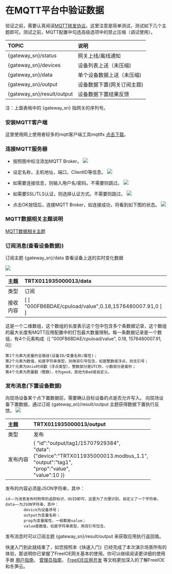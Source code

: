 # 在MQTT平台中验证数据

验证之前，需要认真阅读[MQTT转发协议](https://github.com/thingsroot/mqtt_standard/blob/master/%E8%AE%BE%E5%A4%87.md)。这里注意是简单测试，测试如下几个主题即可。测试之前，MQTT配置中勾选高级选项中的禁止压缩（调试使用）。

| TOPIC                       | 说明                       |
| :-------------------------- | :------------------------- |
| {gateway_sn}/status        | 网关上线/离线通知         |
| {gateway_sn}/devices       | 设备列表上送（未压缩)      |
| {gateway_sn}/data          | 单个设备数据上送（未压缩)  |
| {gateway_sn}/output        | 设备数据下置(网关订阅主题) |
| {gateway_sn}/result/output | 设备数据下置结果反馈       |

注：上面表格中的 {gateway_sn} 指网关的序列号。

### 安装MQTT客户端
这里使用网上使用者较多的mqtt客户端工具mqttfx [点击下载](http://mqttfx.jensd.de/index.php/download)。

### 连接MQTT服务器
* 按照图中标注添加MQTT Broker。
![](imgs/2019-10-11-19-12-39.png)

* 设定名称，主机地址，端口，ClientID等信息。
![](imgs/2019-10-11-19-13-47.png)

* 如需要连接信息，则输入用户名/密码。不需要则跳过。
![](imgs/2019-10-11-19-14-36.png)

* 如需要SSL/TLS认证，则选择认证方式。不需要则跳过。
![](imgs/2019-10-11-19-15-59.png)

* 点击OK按钮后，连接MQTT Broker，如连接成功，将看到如下图的状态。
![](imgs/2019-10-11-19-18-10.png)


### MQTT数据相关主题说明
[MQTT数据相关主题](https://github.com/thingsroot/mqtt_standard/blob/master/%E8%AE%BE%E5%A4%87.md)

### 订阅消息(查看设备数据))

订阅主题 {gateway_sn}/data 查看设备上送的实时变化数据

![](imgs/2019-12-16-15-04-27.png)

| 主题                       | TRTX011935000013/data                       |
| :-------------------------- | :------------------------- |
| 类型          | 订阅  |
| 接收内容        | [ [ "000FB6BDAE\/cpuload\/value",0.18,1576480007.91,0 ] ] |

这是一个二维数组，这个数组的长度表示这个包中包含多个条数据记录，这个数组的最大长度有MQTT应用配置中的打包最大数量限制。每一条数据记录是一个数组，有4个元素构成（[ "000FB6BDAE\/cpuload\/value", 0.18, 1576480007.91, 0]）

    第1个元素为变量的全路径(设备ID/变量名称/属性)；
    第2个元素为数值，如是字符串类型，则用双引号包含，如是整数或浮点，则无引号；
    第3个元素为Unix时间戳（浮点类型），整数部分是UTC秒，小数部分是毫秒；
    第4个元素为质量戳（整数），0为good，其他为Bad或自定义。

### 发布消息(下置设备数据)
向现场设备某个点下置数据前，需要确认目标设备的点是否允许写入。
向现场设备下置数据，通过订阅  {gateway_sn}/result/output  主题获得数据下置执行反馈。
![](imgs/2019-10-11-19-32-38.png)

| 主题                       | TRTX011935000013/output                       |
| :-------------------------- | :------------------------- |
| 类型          | 发布  |
| 发布内容  | { "id":"output/tag1/15707929384", <br/> "data": <br/>{"device":"TRTX011935000013.modbus_1.1", <br/> "output":"tag1", <br/> "prop":"value", <br/> "value":10 }} |

发布的内容必须是JSON字符串，其中：

    id——为消息发布时附带的追踪标识，UUID即可，这里为了方便识别，自定义了一个字符串。
    data——为JSON字符串，其中：
            device为设备序号；
            output为变量名称；
            prop为变量属性，一般都是value；
            value是数值，如是字符串类型，用双引号包含。


发布消息时可以订阅主题 {gateway_sn}/result/output 来获取应用执行返回值。

快速入门到此就结束了，如您按照本《快速入门》已经完成了本次演示场景所有的体验，那说明你已掌握了FreeIOE网关基本的使用。你可以继续阅读更详细的使用手册  [用户指南](../user_guide/README.md)， [管理员指南](../admin_guide/README.md)， [FreeIOE应用开发](https://freeioe.gitbook.io/doc/) 等文档更加深入的了解FreeIOE和冬笋云。
